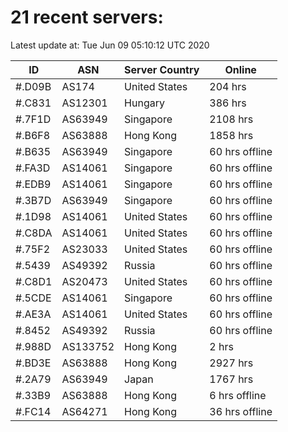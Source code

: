 # 21 recent servers:

Latest update at: Tue Jun 09 05:10:12 UTC 2020

| ID | ASN | Server Country | Online |
| -- | --- | -------------- | ------ |
| #.D09B | AS174 | United States | 204 hrs |
| #.C831 | AS12301 | Hungary | 386 hrs |
| #.7F1D | AS63949 | Singapore | 2108 hrs |
| #.B6F8 | AS63888 | Hong Kong | 1858 hrs |
| #.B635 | AS63949 | Singapore | 60 hrs offline |
| #.FA3D | AS14061 | Singapore | 60 hrs offline |
| #.EDB9 | AS14061 | Singapore | 60 hrs offline |
| #.3B7D | AS63949 | Singapore | 60 hrs offline |
| #.1D98 | AS14061 | United States | 60 hrs offline |
| #.C8DA | AS14061 | United States | 60 hrs offline |
| #.75F2 | AS23033 | United States | 60 hrs offline |
| #.5439 | AS49392 | Russia | 60 hrs offline |
| #.C8D1 | AS20473 | United States | 60 hrs offline |
| #.5CDE | AS14061 | Singapore | 60 hrs offline |
| #.AE3A | AS14061 | United States | 60 hrs offline |
| #.8452 | AS49392 | Russia | 60 hrs offline |
| #.988D | AS133752 | Hong Kong | 2 hrs |
| #.BD3E | AS63888 | Hong Kong | 2927 hrs |
| #.2A79 | AS63949 | Japan | 1767 hrs |
| #.33B9 | AS63888 | Hong Kong | 6 hrs offline |
| #.FC14 | AS64271 | Hong Kong | 36 hrs offline |

